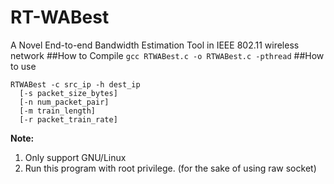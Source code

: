# RT-WABest
A Novel End-to-end Bandwidth Estimation Tool in IEEE 802.11 wireless network
##How to Compile
`gcc RTWABest.c -o RTWABest.c -pthread`
##How to use
```
RTWABest -c src_ip -h dest_ip
  [-s packet_size_bytes]
  [-n num_packet_pair]
  [-m train_length]
  [-r packet_train_rate]
```

**Note:**

1. Only support GNU/Linux
2. Run this program with root privilege. (for the sake of using raw socket) 
